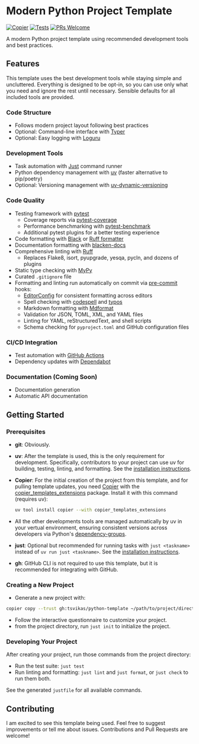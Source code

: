 # Modern Python Project Template

[![Copier](https://img.shields.io/endpoint?url=https://raw.githubusercontent.com/copier-org/copier/master/img/badge/badge-black.json)](https://github.com/copier-org/copier)
[![Tests](https://github.com/tsvikas/python-template/actions/workflows/uv-tests.yml/badge.svg)](https://github.com/tsvikas/python-template/actions/workflows/uv-tests.yml)
[![PRs Welcome](https://img.shields.io/badge/PRs-welcome-brightgreen.svg)](http://makeapullrequest.com)

A modern Python project template using recommended development tools and best practices.

## Features

This template uses the best development tools while staying simple and uncluttered.
Everything is designed to be opt-in, so you can use only what you need and ignore the rest until necessary.
Sensible defaults for all included tools are provided.

### Code Structure

- Follows modern project layout following best practices
- Optional: Command-line interface with [Typer](https://typer.tiangolo.com/)
- Optional: Easy logging with [Loguru](https://loguru.readthedocs.io/)

### Development Tools

- Task automation with [Just](https://just.systems/man/en/) command runner
- Python dependency management with [uv](https://docs.astral.sh/uv/) (faster alternative to pip/poetry)
- Optional: Versioning management with [uv-dynamic-versioning](https://github.com/ninoseki/uv-dynamic-versioning)

### Code Quality

- Testing framework with [pytest](https://docs.pytest.org/)
  - Coverage reports via [pytest-coverage](https://pytest-cov.readthedocs.io/)
  - Performance benchmarking with [pytest-benchmark](https://pytest-benchmark.readthedocs.io/)
  - Additional pytest plugins for a better testing experience
- Code formatting with [Black](https://black.readthedocs.io/) or [Ruff formatter](https://docs.astral.sh/ruff/formatter/)
- Documentation formatting with [blacken-docs](https://github.com/adamchainz/blacken-docs/)
- Comprehensive linting with [Ruff](https://docs.astral.sh/ruff/)
  - Replaces Flake8, isort, pyupgrade, yesqa, pycln, and dozens of plugins
- Static type checking with [MyPy](https://mypy-lang.org/)
- Curated `.gitignore` file
- Formatting and linting run automatically on commit via [pre-commit](https://pre-commit.com/) hooks:
  - [EditorConfig](https://editorconfig.org/) for consistent formatting across editors
  - Spell checking with [codespell](https://github.com/codespell-project/codespell) and [typos](https://github.com/crate-ci/typos)
  - Markdown formatting with [Mdformat](https://mdformat.readthedocs.io/)
  - Validation for JSON, TOML, XML, and YAML files
  - Linting for YAML, reStructuredText, and shell scripts
  - Schema checking for `pyproject.toml` and GitHub configuration files

### CI/CD Integration

- Test automation with [GitHub Actions](https://docs.github.com/en/actions)
- Dependency updates with [Dependabot](https://docs.github.com/en/code-security/dependabot)

### Documentation (Coming Soon)

- Documentation generation
- Automatic API documentation

## Getting Started

### Prerequisites

- **git**: Obviously.

- **uv**: After the template is used, this is the only requirement for development.
  Specifically, contributors to your project can use uv for building, testing, linting, and formatting.
  See the [installation instructions](https://docs.astral.sh/uv/getting-started/installation/).

- **Copier**: For the initial creation of the project from this template, and for pulling template updates,
  you need [Copier](https://copier.readthedocs.io/)
  with the [copier_templates_extensions](https://github.com/copier-org/copier-templates-extensions) package.
  Install it with this command (requires uv):

  ```bash
  uv tool install copier --with copier_templates_extensions
  ```

- All the other developments tools are managed automatically by uv in your vertual environment,
  ensuring consistent versions across developers
  via Python's [dependency-groups](https://packaging.python.org/en/latest/specifications/dependency-groups/).

- **just**: Optional but recommended for running tasks with `just <taskname>` instead of `uv run just <taskname>`.
  See the [installation instructions](https://just.systems/man/en/packages.html).

- **gh**: GitHub CLI is not required to use this template, but it is recommended for integrating with GitHub.

### Creating a New Project

- Generate a new project with:

```bash
copier copy --trust gh:tsvikas/python-template ~/path/to/project/directory/
```

- Follow the interactive questionnaire to customize your project.
- from the project directory, run `just init` to initialize the project.

### Developing Your Project

After creating your project, run those commands from the project directory:

- Run the test suite: `just test`
- Run linting and formatting: `just lint` and `just format`, or `just check` to run them both.

See the generated `justfile` for all available commands.

## Contributing

I am excited to see this template being used.
Feel free to suggest improvements or tell me about issues.
Contributions and Pull Requests are welcome!
